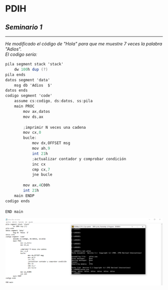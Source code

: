 # **PDIH**
## *Seminario 1*

___

*He modificado el código de "Hola" para que me muestre 7 veces la palabra "Adios".\
El codigo sería:* 

``` as
pila segment stack 'stack'
	dw 100h dup (?)
pila ends
datos segment 'data'
	msg db 'Adios  $'
datos ends
codigo segment 'code'
	assume cs:codigo, ds:datos, ss:pila
	main PROC
		mov ax,datos
		mov ds,ax

		;imprimir N veces una cadena
		mov cx,0
		bucle:
 			mov dx,OFFSET msg
 			mov ah,9
 			int 21h
			;actualizar contador y comprobar condición
			inc cx
			cmp cx,7
			jne bucle

		mov ax,4C00h
		int 21h
	main ENDP
codigo ends

END main
```

![Captura](Captura.png "Demostración")
